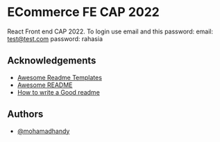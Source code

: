 
# ECommerce FE CAP 2022

React Front end CAP 2022.
To login use email and this password:
email: test@test.com
password: rahasia


## Acknowledgements

 - [Awesome Readme Templates](https://awesomeopensource.com/project/elangosundar/awesome-README-templates)
 - [Awesome README](https://github.com/matiassingers/awesome-readme)
 - [How to write a Good readme](https://bulldogjob.com/news/449-how-to-write-a-good-readme-for-your-github-project)


## Authors

- [@mohamadhandy](https://www.github.com/mohamadhandy)

